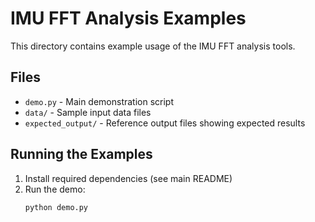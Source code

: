 # IMU FFT Analysis Examples

This directory contains example usage of the IMU FFT analysis tools.

## Files

- `demo.py` - Main demonstration script
- `data/` - Sample input data files
- `expected_output/` - Reference output files showing expected results

## Running the Examples

1. Install required dependencies (see main README)
2. Run the demo:
   ```bash
   python demo.py
